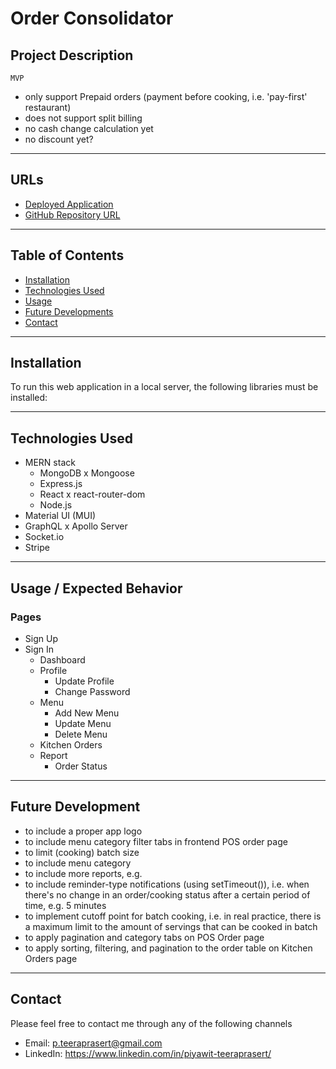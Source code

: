 # **Order Consolidator**

## **Project Description**

`MVP`
- only support Prepaid orders (payment before cooking, i.e. 'pay-first' restaurant)
- does not support split billing
- no cash change calculation yet
- no discount yet?


---
## **URLs**
- [Deployed Application]()
- [GitHub Repository URL]()

---
## **Table of Contents**
- [Installation](#installation)
- [Technologies Used](#technologies-used)
- [Usage](#usage--expected-behavior)
- [Future Developments](#future-development)
- [Contact](#contact)

---
## **Installation**
To run this web application in a local server, the following libraries must be installed:




---
## **Technologies Used**
- MERN stack
    - MongoDB x Mongoose
    - Express.js
    - React x react-router-dom
    - Node.js
- Material UI (MUI)
- GraphQL x Apollo Server
- Socket.io
- Stripe

---
## **Usage / Expected Behavior**

### Pages
- Sign Up
- Sign In
    - Dashboard
    - Profile
        - Update Profile
        - Change Password
    - Menu
        - Add New Menu
        - Update Menu
        - Delete Menu
    - Kitchen Orders
    - Report
        - Order Status 

---
## **Future Development**
- to include a proper app logo
- to include menu category filter tabs in frontend POS order page
- to limit (cooking) batch size
- to include menu category
- to include more reports, e.g. 
- to include reminder-type notifications (using setTimeout()), i.e. when there's no change in an order/cooking status after a certain period of time, e.g. 5 minutes
- to implement cutoff point for batch cooking, i.e. in real practice, there is a maximum limit to the amount of servings that can be cooked in batch
- to apply pagination and category tabs on POS Order page
- to apply sorting, filtering, and pagination to the order table on Kitchen Orders page

---
## **Contact**

Please feel free to contact me through any of the following channels
- Email: p.teeraprasert@gmail.com 
- LinkedIn: https://www.linkedin.com/in/piyawit-teeraprasert/